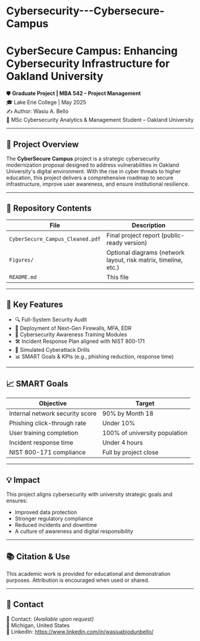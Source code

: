 # Cybersecurity---Cybersecure-Campus
# CyberSecure Campus: Enhancing Cybersecurity Infrastructure for Oakland University

🛡️ **Graduate Project | MBA 542 – Project Management**  
🎓 Lake Erie College | May 2025  
✍️ Author: Wasiu A. Bello  
🔐 MSc Cybersecurity Analytics & Management Student – Oakland University  

---

## 📄 Project Overview

The **CyberSecure Campus** project is a strategic cybersecurity modernization proposal designed to address vulnerabilities in Oakland University's digital environment. With the rise in cyber threats to higher education, this project delivers a comprehensive roadmap to secure infrastructure, improve user awareness, and ensure institutional resilience.

---

## 📂 Repository Contents

| File | Description |
|------|-------------|
| `CyberSecure_Campus_Cleaned.pdf` | Final project report (public-ready version) |
| `Figures/` | Optional diagrams (network layout, risk matrix, timeline, etc.) |
| `README.md` | This file |

---

## 🚀 Key Features

- 🔍 Full-System Security Audit
- 🔐 Deployment of Next-Gen Firewalls, MFA, EDR
- 🧠 Cybersecurity Awareness Training Modules
- 🛠️ Incident Response Plan aligned with NIST 800-171
- 🧪 Simulated Cyberattack Drills
- 📊 SMART Goals & KPIs (e.g., phishing reduction, response time)

---

## 📈 SMART Goals

| Objective | Target |
|-----------|--------|
| Internal network security score | 90% by Month 18 |
| Phishing click-through rate | Under 10% |
| User training completion | 100% of university population |
| Incident response time | Under 4 hours |
| NIST 800-171 compliance | Full by project close |

---

## 💡 Impact

This project aligns cybersecurity with university strategic goals and ensures:
- Improved data protection
- Stronger regulatory compliance
- Reduced incidents and downtime
- A culture of awareness and digital responsibility

---

## 📚 Citation & Use

This academic work is provided for educational and demonstration purposes. Attribution is encouraged when used or shared.

---

## 🔗 Contact

📨 Contact: *(Available upon request)*  
📍 Michigan, United States  
🔗 LinkedIn: https://www.linkedin.com/in/wasiuabiodunbello/

